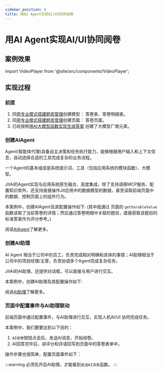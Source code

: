 ```yaml
---
sidebar_position: 6
title: 用AI Agent实现AI/UI协同阅卷
---
```

# 用AI Agent实现AI/UI协同阅卷

## 案例效果

import VideoPlayer from '@site/src/components/VideoPlayer';

<VideoPlayer relatePath="/docs/tutorial/ai_ui_effect.mp4" />

## 实现过程

### 前提

1. 同[用专业模式搭建题库管理](./ide_mode.md)创建模型： 答卷表、答卷明细表。
2. 同[用专业模式搭建题库管理](./ide_mode.md)创建页面： 答卷页面。
3. 已经按照[用AI大模型函数实现生成答案](./ai_func.md) 创建了大模型厂商元素。


### 创建AIAgent

Agent(智能体代理)具备自主决策和任务执行能力，能够根据用户输入和上下文信息，自动选择合适的工具完成复杂的业务流程。

一个Agent的基本组成是系统提示词、工具（包括应用系统的模块函数）、大模型。

JitAi的Agent实现与应用系统原生融合、高度集成，除了支持调用MCP服务、配置知识库外，还支持直接操作Jit应用中的数据模型的数据，甚至读取前端页面中的数据、控制页面上的组件行为。

本案例中，创建AIAgent及其配置操作如下: (其中就通过 页面的 `getVarableValue` 函数读取了当前答卷的详情；然后通过答卷明细中关联的题目，直接获取该题目的标准答案作为评分参考。)

<VideoPlayer relatePath="/docs/tutorial/ai_ui_agent.mp4" />

阅读[AIAgent](/docs/devguide/AIAgent)了解更多。

### 创建AI助理

AI Agent 相当于公司中的员工，负责完成相对明确和具体的事情；AI助理相当于公司中的项目经理/主管，负责协调多个Agent完成复杂任务。

JitAi的AI助理，还提供对话框，可以直接与用户进行交互。

本案例中，创建AI助理及其配置操作如下: 
<VideoPlayer relatePath="/docs/tutorial/ai_ui_assi.mp4" />

阅读[AI助理](/docs/devguide/AI助理)了解更多。

### 页面中配置事件与AI助理联动

前端页面中通过配置事件，与AI助理进行交互，实现人机AI/UI 协同完成任务。

本案例中，我们要要达到以下目的：
1. `AI阅卷`按钮点击后，发送AI消息，开始阅卷。
2. AI回答完毕后，讲评分和评语回写到页面中的答卷表单中。
   
操作步骤也很简单，配置页面事件如下：

<VideoPlayer relatePath="/docs/tutorial/ai_ui_page.mp4" />

:::warning
必须先开启AI助理，才能看到`发送AI消息`函数。
:::